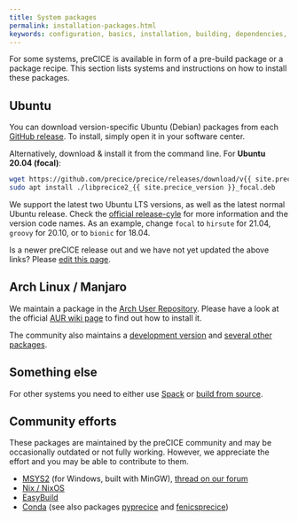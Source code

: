 ```yaml
---
title: System packages
permalink: installation-packages.html
keywords: configuration, basics, installation, building, dependencies, spack
---
```


For some systems, preCICE is available in form of a pre-build package or a package recipe.
This section lists systems and instructions on how to install these packages.

## Ubuntu

You can download version-specific Ubuntu (Debian) packages from each [GitHub release](https://github.com/precice/precice/releases/latest).
To install, simply open it in your software center.

Alternatively, download & install it from the command line. For **Ubuntu 20.04 (focal)**:

```bash
wget https://github.com/precice/precice/releases/download/v{{ site.precice_version }}/libprecice2_{{ site.precice_version }}_focal.deb
sudo apt install ./libprecice2_{{ site.precice_version }}_focal.deb
```

We support the latest two Ubuntu LTS versions, as well as the latest normal Ubuntu release.
Check the [official release-cyle](https://ubuntu.com/about/release-cycle) for more information and the version code names.
As an example, change `focal` to `hirsute` for 21.04, `groovy` for 20.10, or to `bionic` for 18.04.

Is a newer preCICE release out and we have not yet updated the above links? Please [edit this page](https://github.com/precice/precice.github.io_future/blob/master/pages/docs/installation/installation-packages.md).

## Arch Linux / Manjaro

We maintain a package in the [Arch User Repository](https://aur.archlinux.org/packages/precice/).
Please have a look at the official [AUR wiki page](https://wiki.archlinux.org/index.php/Arch_User_Repository) to find out how to install it.

The community also maintains a [development version](https://aur.archlinux.org/packages/precice-git) and [several other packages](https://aur.archlinux.org/packages?&K=precice).

## Something else

For other systems you need to either use [Spack](installation-spack.html) or [build from source](installation-source-preparation.html).

## Community efforts

These packages are maintained by the preCICE community and may be occasionally outdated or not fully working.
However, we appreciate the effort and you may be able to contribute to them.

- [MSYS2](https://packages.msys2.org/base/mingw-w64-precice) (for Windows, built with MinGW), [thread on our forum](https://precice.discourse.group/t/precice-and-mingw-packages/382)
- [Nix / NixOS](https://search.nixos.org/packages?channel=unstable&from=0&size=50&sort=relevance&query=precice)
- [EasyBuild](https://github.com/easybuilders/easybuild-easyconfigs/tree/develop/easybuild/easyconfigs/p/preCICE)
- [Conda](https://anaconda.org/conda-forge/precice) (see also packages [pyprecice](https://anaconda.org/conda-forge/pyprecice) and [fenicsprecice](https://anaconda.org/conda-forge/fenicsprecice))
